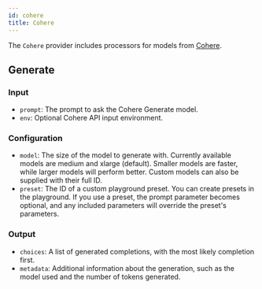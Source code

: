 ```yaml
---
id: cohere
title: Cohere
---
```


The `Cohere` provider includes processors for models from [Cohere](https://cohere.com).

## Generate

### Input

- `prompt`: The prompt to ask the Cohere Generate model.
- `env`: Optional Cohere API input environment.

### Configuration

- `model`: The size of the model to generate with. Currently available models are medium and xlarge (default). Smaller models are faster, while larger models will perform better. Custom models can also be supplied with their full ID.
- `preset`: The ID of a custom playground preset. You can create presets in the playground. If you use a preset, the prompt parameter becomes optional, and any included parameters will override the preset's parameters.

### Output

- `choices`: A list of generated completions, with the most likely completion first.
- `metadata`: Additional information about the generation, such as the model used and the number of tokens generated.
